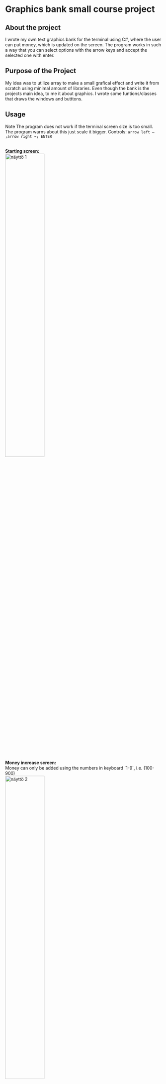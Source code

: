 # Graphics bank small course project

## About the project
I wrote my own text graphics bank for the terminal using C#, where the user can put money, which is updated on the screen. The program works in such a way that you can select options with the arrow keys and accept the selected one with enter.

## Purpose of the Project
My idea was to utilize array to make a small grafical effect and write it from scratch using minimal amount of libraries. Even though the bank is the projects main idea, to me it about graphics. I wrote some funtions/classes that draws the windows and butttons.

## Usage
Note The program does not work if the terminal screen size is too small. The program warns about this just scale it bigger.
Controls: `arrow left ← ;arrow right →; ENTER`

<br>
<b>Starting screen:</b>
<br>
<img width="50%" src="/assets/Kuva-1.png" alt="näyttö 1" title="Kuva 1">
<br>
<b>Money increase screen:</b>
<br>
Money can only be added using the numbers in keyboard `1-9`, i.e. (100-900)
<br>
<img width="50%" src="/assets/Kuva-2.png" alt="näyttö 2" title="Kuva 2">
